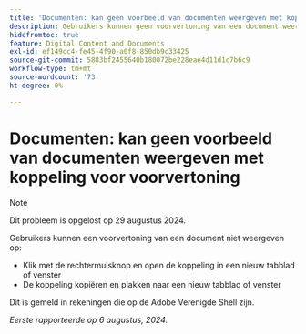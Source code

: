 ```yaml
---
title: 'Documenten: kan geen voorbeeld van documenten weergeven met koppeling voor voorvertoning'
description: Gebruikers kunnen geen voorvertoning van een document weergeven.
hidefromtoc: true
feature: Digital Content and Documents
exl-id: ef149cc4-fe45-4f90-a0f8-850db9c33425
source-git-commit: 5883bf2455640b180072be228eae4d11d1c7b6c9
workflow-type: tm+mt
source-wordcount: '73'
ht-degree: 0%

---
```


# Documenten: kan geen voorbeeld van documenten weergeven met koppeling voor voorvertoning

>[!NOTE]
>
>Dit probleem is opgelost op 29 augustus 2024.

Gebruikers kunnen een voorvertoning van een document niet weergeven op:

* Klik met de rechtermuisknop en open de koppeling in een nieuw tabblad of venster
* De koppeling kopiëren en plakken naar een nieuw tabblad of venster

Dit is gemeld in rekeningen die op de Adobe Verenigde Shell zijn.

_Eerste rapporteerde op 6 augustus, 2024._
